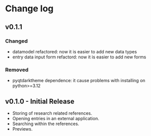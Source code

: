 # Change log

## v0.1.1
### Changed
- datamodel refactored: now it is easier to add new data types
- entry data input form refactord: now it is easier to add new forms

### Removed
- pyqtdarktheme dependence: it cause problems with installing on python>=3.12

## v0.1.0 - Initial Release
- Storing of research related references.
- Opening entries in an external application.
- Searching within the references.
- Previews.